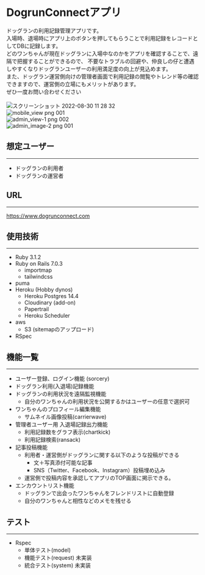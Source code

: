 # DogrunConnectアプリ
ドッグランの利用記録管理アプリです。<br>
入場時、退場時にアプリ上のボタンを押してもらうことで利用記録をレコードとしてDBに記録します。<br>
どのワンちゃんが現在ドッグランに入場中なのかをアプリを確認することで、遠隔で把握することができるので、
不要なトラブルの回避や、仲良しの仔と遭遇しやすくなりドッグランユーザーの利用満足度の向上が見込めます。<br>
また、ドッグラン運営側向けの管理者画面で利用記録の閲覧やトレンド等の確認できますので、運営側の立場にもメリットがあります。<br>
ぜひ一度お問い合わせください<br>
<br>
![スクリーンショット 2022-08-30 11 28 32](https://user-images.githubusercontent.com/85489708/187335161-8e2c67e1-b6ac-4659-8788-4c546cc62dd0.JPG)
<br>
![mobile_view png 001](https://user-images.githubusercontent.com/85489708/187360202-870240ad-f177-464d-8e56-3c352401b54c.png)
<br>
![admin_view-1 png 002](https://user-images.githubusercontent.com/85489708/187360367-02045eed-3412-4b63-b267-302f35d032b7.png)
<br>
![admin_image-2 png 001](https://user-images.githubusercontent.com/85489708/187360435-a38397c9-f845-4fa9-9d1b-481c2757a079.png)
<br>

## 想定ユーザー
---
- ドッグランの利用者
- ドッグランの運営者

## URL
---
https://www.dogrunconnect.com

## 使用技術 
--- 
- Ruby 3.1.2
- Ruby on Rails 7.0.3
  - importmap
  - tailwindcss
- puma
- Heroku (Hobby dynos)
  - Heroku Postgres 14.4
  - Cloudinary (add-on)
  - Papertrail
  - Heroku Scheduler
- aws
  - S3 (sitemapのアップロード)
- RSpec

## 機能一覧
---
- ユーザー登録、ログイン機能 (sorcery)
- ドッグラン利用(入退場)記録機能
- ドッグランの利用状況を遠隔監視機能
  - 自分のワンちゃんの利用状況を公開するかはユーザーの任意で選択可
- ワンちゃんのプロフィール編集機能
  - サムネイル画像投稿(carrierwave)
- 管理者ユーザー用 入退場記録出力機能
  - 利用記録数をグラフ表示(chartkick)
  - 利用記録検索(ransack)
- 記事投稿機能
  - 利用者・運営側がドッグランに関する以下のような投稿ができる
    - 文＋写真添付可能な記事
    - SNS（Twitter、Facebook、Instagram）投稿埋め込み
  - 運営側で投稿内容を承認してアプリのTOP画面に掲示できる。
- エンカウントリスト機能
  - ドッグランで出会ったワンちゃんをフレンドリストに自動登録
  - 自分のワンちゃんと相性などのメモを残せる

## テスト
---
- Rspec
  - 単体テスト(model) 
  - 機能テスト(request) 未実装
  - 統合テスト(system) 未実装
